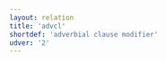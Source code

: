 ```yaml
---
layout: relation
title: 'advcl'
shortdef: 'adverbial clause modifier'
udver: '2'
---
```

<!-- Interlanguage links updated Út zář 29 20:43:07 CEST 2020 -->
